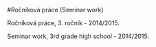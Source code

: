 #Ročníková práce (Seminar work)

Ročníková práce, 3. ročník - 2014/2015.

Seminar work, 3rd grade high school - 2014/2015.
